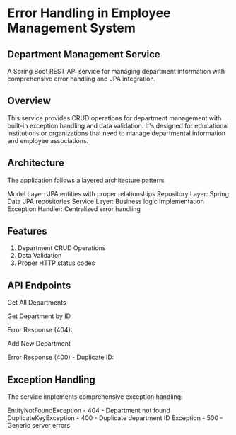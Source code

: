 # Error Handling in Employee Management System

## Department Management Service
A Spring Boot REST API service for managing department information with comprehensive error handling and JPA integration.

## Overview
This service provides CRUD operations for department management with built-in exception handling and data validation. It's designed for educational institutions or organizations that need to manage departmental information and employee associations.

## Architecture
The application follows a layered architecture pattern:

Model Layer: JPA entities with proper relationships
Repository Layer: Spring Data JPA repositories
Service Layer: Business logic implementation
Exception Handler: Centralized error handling

## Features
1. Department CRUD Operations
2. Data Validation
3. Proper HTTP status codes

## API Endpoints
   Get All Departments


   Get Department by ID


   Error Response (404):


   Add New Department


   Error Response (400) - Duplicate ID:


## Exception Handling
The service implements comprehensive exception handling:

 
EntityNotFoundException	- 404	- Department not found
DuplicateKeyException	- 400 - Duplicate department ID
Exception	            - 500 - Generic server errors

   
